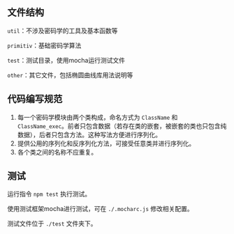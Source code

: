 ## 文件结构

`util`：不涉及密码学的工具及基本函数等

`primitiv`：基础密码学算法

`test`：测试目录，使用mocha运行测试文件

`other`：其它文件，包括椭圆曲线库用法说明等



## 代码编写规范

1. 每一个密码学模块由两个类构成，命名方式为 `ClassName` 和 `ClassName_exec`。前者只包含数据（若存在类的嵌套，被嵌套的类也只包含纯数据），后者只包含方法。这种写法方便进行序列化。
2. 提供公用的序列化和反序列化方法，可接受任意类并进行序列化。
3. 各个类之间的名称不应重复。

## 测试

运行指令 `npm test` 执行测试。

使用测试框架mocha进行测试，可在 `./.mocharc.js` 修改相关配置。

测试文件位于 `./test` 文件夹下。